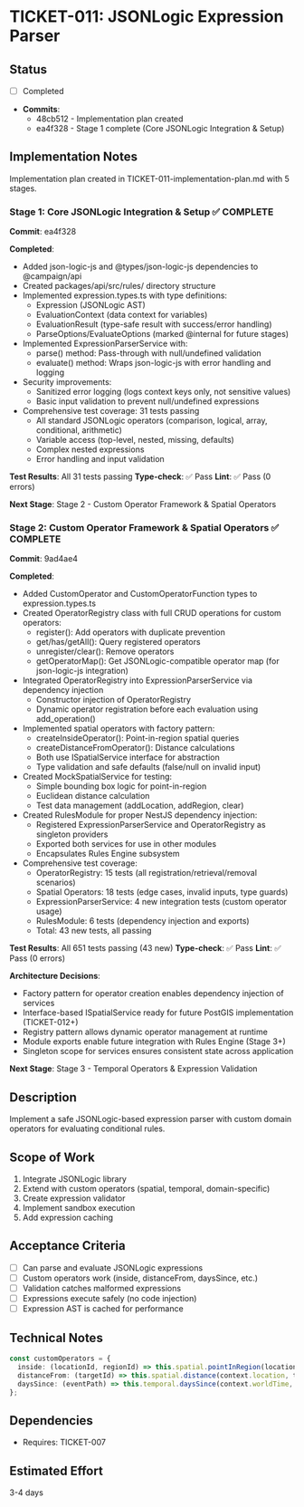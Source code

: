 # TICKET-011: JSONLogic Expression Parser

## Status

- [ ] Completed
- **Commits**:
  - 48cb512 - Implementation plan created
  - ea4f328 - Stage 1 complete (Core JSONLogic Integration & Setup)

## Implementation Notes

Implementation plan created in TICKET-011-implementation-plan.md with 5 stages.

### Stage 1: Core JSONLogic Integration & Setup ✅ COMPLETE

**Commit**: ea4f328

**Completed**:

- Added json-logic-js and @types/json-logic-js dependencies to @campaign/api
- Created packages/api/src/rules/ directory structure
- Implemented expression.types.ts with type definitions:
  - Expression (JSONLogic AST)
  - EvaluationContext (data context for variables)
  - EvaluationResult (type-safe result with success/error handling)
  - ParseOptions/EvaluateOptions (marked @internal for future stages)
- Implemented ExpressionParserService with:
  - parse() method: Pass-through with null/undefined validation
  - evaluate() method: Wraps json-logic-js with error handling and logging
- Security improvements:
  - Sanitized error logging (logs context keys only, not sensitive values)
  - Basic input validation to prevent null/undefined expressions
- Comprehensive test coverage: 31 tests passing
  - All standard JSONLogic operators (comparison, logical, array, conditional, arithmetic)
  - Variable access (top-level, nested, missing, defaults)
  - Complex nested expressions
  - Error handling and input validation

**Test Results**: All 31 tests passing
**Type-check**: ✅ Pass
**Lint**: ✅ Pass (0 errors)

**Next Stage**: Stage 2 - Custom Operator Framework & Spatial Operators

### Stage 2: Custom Operator Framework & Spatial Operators ✅ COMPLETE

**Commit**: 9ad4ae4

**Completed**:

- Added CustomOperator and CustomOperatorFunction types to expression.types.ts
- Created OperatorRegistry class with full CRUD operations for custom operators:
  - register(): Add operators with duplicate prevention
  - get/has/getAll(): Query registered operators
  - unregister/clear(): Remove operators
  - getOperatorMap(): Get JSONLogic-compatible operator map (for json-logic-js integration)
- Integrated OperatorRegistry into ExpressionParserService via dependency injection
  - Constructor injection of OperatorRegistry
  - Dynamic operator registration before each evaluation using add_operation()
- Implemented spatial operators with factory pattern:
  - createInsideOperator(): Point-in-region spatial queries
  - createDistanceFromOperator(): Distance calculations
  - Both use ISpatialService interface for abstraction
  - Type validation and safe defaults (false/null on invalid input)
- Created MockSpatialService for testing:
  - Simple bounding box logic for point-in-region
  - Euclidean distance calculation
  - Test data management (addLocation, addRegion, clear)
- Created RulesModule for proper NestJS dependency injection:
  - Registered ExpressionParserService and OperatorRegistry as singleton providers
  - Exported both services for use in other modules
  - Encapsulates Rules Engine subsystem
- Comprehensive test coverage:
  - OperatorRegistry: 15 tests (all registration/retrieval/removal scenarios)
  - Spatial Operators: 18 tests (edge cases, invalid inputs, type guards)
  - ExpressionParserService: 4 new integration tests (custom operator usage)
  - RulesModule: 6 tests (dependency injection and exports)
  - Total: 43 new tests, all passing

**Test Results**: All 651 tests passing (43 new)
**Type-check**: ✅ Pass
**Lint**: ✅ Pass (0 errors)

**Architecture Decisions**:

- Factory pattern for operator creation enables dependency injection of services
- Interface-based ISpatialService ready for future PostGIS implementation (TICKET-012+)
- Registry pattern allows dynamic operator management at runtime
- Module exports enable future integration with Rules Engine (Stage 3+)
- Singleton scope for services ensures consistent state across application

**Next Stage**: Stage 3 - Temporal Operators & Expression Validation

## Description

Implement a safe JSONLogic-based expression parser with custom domain operators for evaluating conditional rules.

## Scope of Work

1. Integrate JSONLogic library
2. Extend with custom operators (spatial, temporal, domain-specific)
3. Create expression validator
4. Implement sandbox execution
5. Add expression caching

## Acceptance Criteria

- [ ] Can parse and evaluate JSONLogic expressions
- [ ] Custom operators work (inside, distanceFrom, daysSince, etc.)
- [ ] Validation catches malformed expressions
- [ ] Expressions execute safely (no code injection)
- [ ] Expression AST is cached for performance

## Technical Notes

```typescript
const customOperators = {
  inside: (locationId, regionId) => this.spatial.pointInRegion(locationId, regionId),
  distanceFrom: (targetId) => this.spatial.distance(context.location, targetId),
  daysSince: (eventPath) => this.temporal.daysSince(context.worldTime, eventPath),
};
```

## Dependencies

- Requires: TICKET-007

## Estimated Effort

3-4 days
